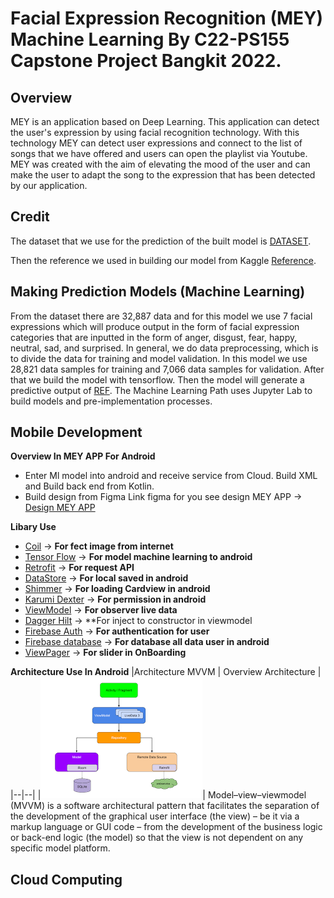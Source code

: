 # Facial Expression Recognition (MEY) Machine Learning By C22-PS155 Capstone Project Bangkit 2022.

## Overview
MEY is an application based on Deep Learning. This application can detect the user's expression by using facial recognition technology. With this technology MEY can detect user expressions and connect to the list of songs that we have offered and users can open the playlist via Youtube.
MEY was created with the aim of elevating the mood of the user and can make the user to adapt the song to the expression that has been detected by our application.

## Credit
The dataset that we use for the prediction of the built model is [DATASET](https://www.kaggle.com/datasets/jonathanoheix/face-expression-recognition-dataset).

Then the reference we used in building our model from Kaggle [Reference](https://www.kaggle.com/code/jonathanoheix/face-expression-recognition-with-deep-learning).


## Making Prediction Models (Machine Learning)
From the dataset there are 32,887 data and for this model we use 7 facial expressions which will produce output in the form of facial expression categories that are inputted in the form of anger, disgust, fear, happy, neutral, sad, and surprised. In general, we do data preprocessing, which is to divide the data for training and model validation. In this model we use 28,821 data samples for training and 7,066 data samples for validation. After that we build the model with tensorflow. Then the model will generate a predictive output of [REF](https://github.com/MEY-Mental-Education-Yes/MEY-Workflow/blob/main/Face_Expression_Recognition.ipynb).
The Machine Learning Path uses Jupyter Lab to build models and pre-implementation processes.



## Mobile Development
**Overview In MEY APP For Android**
- Enter Ml model into android and receive service from Cloud. Build XML and Build back end from Kotlin.
- Build design from Figma Link figma for you see design MEY APP -> [Design MEY APP](https://www.figma.com/file/FL57bUQYkV7VvdvqbUxEL2/MEY?node-id=255%3A193)


**Libary Use**
- [Coil](https://coil-kt.github.io/coil/) -> **For fect image from internet**
- [Tensor Flow](https://www.tensorflow.org/lite/inference_with_metadata/lite_support) -> **For model machine learning to android**
- [Retrofit](https://square.github.io/retrofit/) -> **For request API**
- [DataStore](https://developer.android.com/topic/libraries/architecture/datastore?hl=id) -> **For local saved in android**
- [Shimmer](https://facebook.github.io/shimmer-android/) -> **For loading Cardview in android**
- [Karumi Dexter](https://github.com/Karumi/Dexter) -> **For permission in android**
- [ViewModel](https://developer.android.com/topic/libraries/architecture/viewmodel) -> **For observer live data**
- [Dagger Hilt](https://developer.android.com/training/dependency-injection/hilt-android?hl=id) -> **For inject to constructor in viewmodel
- [Firebase Auth](https://firebase.google.com/products/auth?gclsrc=aw.ds&gclid=CjwKCAjw14uVBhBEEiwAaufYx_byR8Qg-gpiqSa2sBK6Kh04k0UaCVVXoyVaw9AAQYgXD-0NtY6FLBoCrwwQAvD_BwE) -> **For authentication for user**
- [Firebase database](https://firebase.google.com/products/realtime-database?gclsrc=aw.ds&gclid=CjwKCAjw14uVBhBEEiwAaufYx6T0mwE4qaer1nVB4A20GkmtkOnEz3aQCkRLorW1z9fyI1mSEFCLHxoCeSMQAvD_BwE) -> **For database all data user in android**
- [ViewPager](https://developer.android.com/training/animation/screen-slide) -> **For slider in OnBoarding**

**Architecture Use In Android**
|Architecture MVVM | Overview Architecture |
|--|--|
|![alt text](https://raw.githubusercontent.com/MEY-Mental-Education-Yes/The-Logo-MEY/main/mvvm.png)| Model–view–viewmodel (MVVM) is a software architectural pattern that facilitates the separation of the development of the graphical user interface (the view) – be it via a markup language or GUI code – from the development of the business logic or back-end logic (the model) so that the view is not dependent on any specific model platform.



## Cloud Computing
